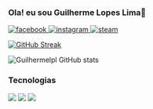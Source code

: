 ### Ola! eu sou Guilherme Lopes Lima👋

<a href="https://www.facebook.com/guilherme.lopeslima.33/"><img src="https://img.shields.io/badge/Facebook-1877F2?style=for-the-badge&logo=facebook&logoColor=white" alt="facebook"> </a>
<a href="https://www.instagram.com/guilhermelpl_/"><img src="https://img.shields.io/badge/Instagram-E4405F?style=for-the-badge&logo=instagram&logoColor=white" alt="instagram"> </a>
<a href="https://steamcommunity.com/id/Guilopes-Iwnl-/"> <img src="https://img.shields.io/badge/Steam-000000?style=for-the-badge&logo=steam&logoColor=white" alt="steam"> </a>

[![GitHub Streak](https://streak-stats.demolab.com/?user=Guilhermelpl&theme=dark)](https://git.io/streak-stats)

![Guilhermelpl GitHub stats](https://github-readme-stats.vercel.app/api?username=Guilhermelpl&show_icons=true&theme=dracula)




### Tecnologias
<div style="display: inline_block"> 
<img src="https://img.shields.io/badge/HTML5-E34F26?style=for-the-badge&logo=html5&logoColor=white">
<img src="https://img.shields.io/badge/CSS3-1572B6?style=for-the-badge&logo=css3&logoColor=whitee">
<img src="https://img.shields.io/badge/JavaScript-F7DF1E?style=for-the-badge&logo=javascript&logoColor=black">
</div>

